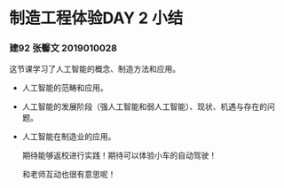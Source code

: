 # 制造工程体验DAY 2 小结

### 建92 张馨文 2019010028



这节课学习了人工智能的概念、制造方法和应用。

- 人工智能的范畴和应用。

- 人工智能的发展阶段（强人工智能和弱人工智能）、现状、机遇与存在的问题。

- 人工智能在制造业的应用。

  期待能够返校进行实践！期待可以体验小车的自动驾驶！
  
  和老师互动也很有意思呢！





